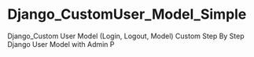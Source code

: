 # Django_CustomUser_Model_Simple
Django_Custom User Model (Login, Logout, Model)
Custom Step By Step Django User Model with Admin P
